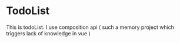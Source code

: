 # TodoList
This is todoList. I use composition api ( such a memory project which triggers lack of knowledge in vue )
